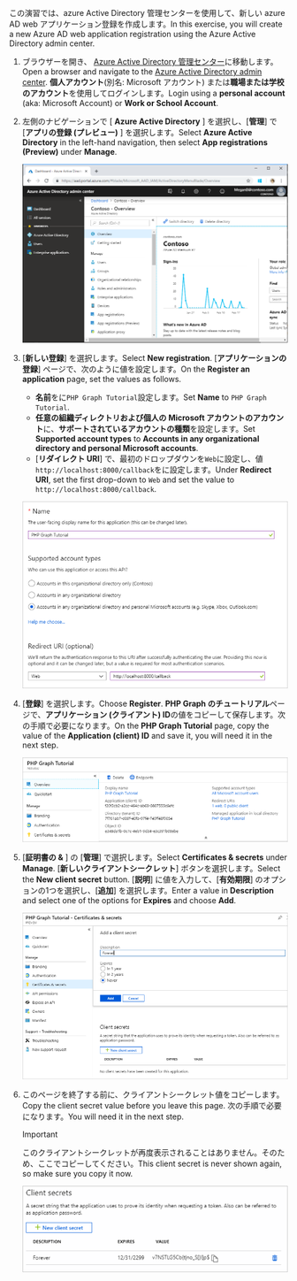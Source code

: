 <!-- markdownlint-disable MD002 MD041 -->

<span data-ttu-id="2549e-101">この演習では、azure Active Directory 管理センターを使用して、新しい azure AD web アプリケーション登録を作成します。</span><span class="sxs-lookup"><span data-stu-id="2549e-101">In this exercise, you will create a new Azure AD web application registration using the Azure Active Directory admin center.</span></span>

1. <span data-ttu-id="2549e-102">ブラウザーを開き、 [Azure Active Directory 管理センター](https://aad.portal.azure.com)に移動します。</span><span class="sxs-lookup"><span data-stu-id="2549e-102">Open a browser and navigate to the [Azure Active Directory admin center](https://aad.portal.azure.com).</span></span> <span data-ttu-id="2549e-103">**個人アカウント**(別名: Microsoft アカウント) または**職場または学校のアカウント**を使用してログインします。</span><span class="sxs-lookup"><span data-stu-id="2549e-103">Login using a **personal account** (aka: Microsoft Account) or **Work or School Account**.</span></span>

1. <span data-ttu-id="2549e-104">左側のナビゲーションで [ **Azure Active Directory** ] を選択し、[**管理**] で [**アプリの登録 (プレビュー)** ] を選択します。</span><span class="sxs-lookup"><span data-stu-id="2549e-104">Select **Azure Active Directory** in the left-hand navigation, then select **App registrations (Preview)** under **Manage**.</span></span>

    ![<span data-ttu-id="2549e-105">アプリの登録のスクリーンショット</span><span class="sxs-lookup"><span data-stu-id="2549e-105">A screenshot of the App registrations</span></span> ](./images/aad-portal-app-registrations.png)

1. <span data-ttu-id="2549e-106">[**新しい登録**] を選択します。</span><span class="sxs-lookup"><span data-stu-id="2549e-106">Select **New registration**.</span></span> <span data-ttu-id="2549e-107">[**アプリケーションの登録**] ページで、次のように値を設定します。</span><span class="sxs-lookup"><span data-stu-id="2549e-107">On the **Register an application** page, set the values as follows.</span></span>

    - <span data-ttu-id="2549e-108">**名前**をに`PHP Graph Tutorial`設定します。</span><span class="sxs-lookup"><span data-stu-id="2549e-108">Set **Name** to `PHP Graph Tutorial`.</span></span>
    - <span data-ttu-id="2549e-109">**任意の組織ディレクトリおよび個人の Microsoft アカウントのアカウント**に、**サポートされているアカウントの種類**を設定します。</span><span class="sxs-lookup"><span data-stu-id="2549e-109">Set **Supported account types** to **Accounts in any organizational directory and personal Microsoft accounts**.</span></span>
    - <span data-ttu-id="2549e-110">[**リダイレクト URI**] で、最初のドロップダウンを`Web`に設定し、値`http://localhost:8000/callback`をに設定します。</span><span class="sxs-lookup"><span data-stu-id="2549e-110">Under **Redirect URI**, set the first drop-down to `Web` and set the value to `http://localhost:8000/callback`.</span></span>

    ![[アプリケーションの登録] ページのスクリーンショット](./images/aad-register-an-app.png)

1. <span data-ttu-id="2549e-112">[**登録**] を選択します。</span><span class="sxs-lookup"><span data-stu-id="2549e-112">Choose **Register**.</span></span> <span data-ttu-id="2549e-113">**PHP Graph のチュートリアル**ページで、**アプリケーション (クライアント) ID**の値をコピーして保存します。次の手順で必要になります。</span><span class="sxs-lookup"><span data-stu-id="2549e-113">On the **PHP Graph Tutorial** page, copy the value of the **Application (client) ID** and save it, you will need it in the next step.</span></span>

    ![新しいアプリの登録のアプリケーション ID のスクリーンショット](./images/aad-application-id.png)

1. <span data-ttu-id="2549e-115">[**証明書の &** ] の [**管理**] で選択します。</span><span class="sxs-lookup"><span data-stu-id="2549e-115">Select **Certificates & secrets** under **Manage**.</span></span> <span data-ttu-id="2549e-116">[**新しいクライアントシークレット**] ボタンを選択します。</span><span class="sxs-lookup"><span data-stu-id="2549e-116">Select the **New client secret** button.</span></span> <span data-ttu-id="2549e-117">[**説明**] に値を入力して、[**有効期限**] のオプションの1つを選択し、[**追加**] を選択します。</span><span class="sxs-lookup"><span data-stu-id="2549e-117">Enter a value in **Description** and select one of the options for **Expires** and choose **Add**.</span></span>

    ![[クライアントシークレットの追加] ダイアログのスクリーンショット](./images/aad-new-client-secret.png)

1. <span data-ttu-id="2549e-119">このページを終了する前に、クライアントシークレット値をコピーします。</span><span class="sxs-lookup"><span data-stu-id="2549e-119">Copy the client secret value before you leave this page.</span></span> <span data-ttu-id="2549e-120">次の手順で必要になります。</span><span class="sxs-lookup"><span data-stu-id="2549e-120">You will need it in the next step.</span></span>

    > [!IMPORTANT]
    > <span data-ttu-id="2549e-121">このクライアントシークレットが再度表示されることはありません。そのため、ここでコピーしてください。</span><span class="sxs-lookup"><span data-stu-id="2549e-121">This client secret is never shown again, so make sure you copy it now.</span></span>

    ![新しく追加されたクライアントシークレットのスクリーンショット](./images/aad-copy-client-secret.png)